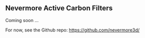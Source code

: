 ## Nevermore Active Carbon Filters

Coming soon ...

For now, see the Github repo: https://github.com/nevermore3d/
